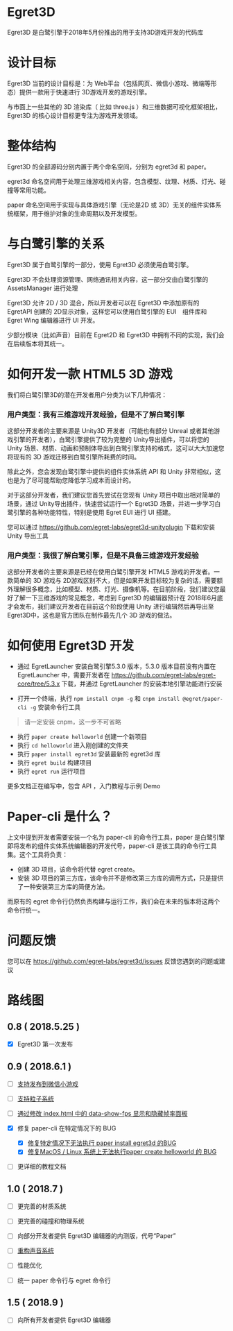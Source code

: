 Egret3D
===========


Egret3D 是白鹭引擎于2018年5月份推出的用于支持3D游戏开发的代码库


设计目标
=================


Egret3D 当前的设计目标是：为 Web平台（包括网页、微信小游戏、微端等形态）提供一款用于快速进行 3D游戏开发的游戏引擎。

与市面上一些其他的 3D 渲染库（ 比如 three.js ）和三维数据可视化框架相比，Egret3D 的核心设计目标更专注为游戏开发领域。


整体结构
=================

Egret3D 的全部源码分别内置于两个命名空间，分别为 egret3d 和 paper。

egret3d 命名空间用于处理三维游戏相关内容，包含模型、纹理、材质、灯光、碰撞等常用功能。

paper 命名空间用于实现与具体游戏引擎（无论是2D 或 3D）无关的组件实体系统框架，用于维护对象的生命周期以及开发模型。


与白鹭引擎的关系
=================

Egret3D 属于白鹭引擎的一部分，使用 Egret3D 必须使用白鹭引擎。

Egret3D 不会处理资源管理、网络通讯相关内容，这一部分交由白鹭引擎的 AssetsManager 进行处理

Egret3D 允许 2D / 3D 混合，所以开发者可以在 Egret3D 中添加原有的 EgretAPI 创建的 2D显示对象，这样您可以使用白鹭引擎的 EUI　组件库和　Egret Wing 编辑器进行 UI 开发。

少部分模块（比如声音）目前在 Egret2D 和 Egret3D 中拥有不同的实现，我们会在后续版本将其统一。



如何开发一款 HTML5 3D 游戏
=================

我们将白鹭引擎3D的潜在开发者用户分类为以下几种情况：


### 用户类型：我有三维游戏开发经验，但是不了解白鹭引擎

这部分开发者的主要来源是 Unity3D 开发者（可能也有部分 Unreal 或者其他游戏引擎的开发者），白鹭引擎提供了较为完整的 Unity导出插件，可以将您的 Unity 场景、材质、动画和预制体导出到白鹭引擎支持的格式，这可以大大加速您将现有的 3D 游戏迁移到白鹭引擎所耗费的时间。

除此之外，您会发现白鹭引擎中提供的组件实体系统 API 和 Unity 非常相似，这也是为了尽可能帮助您降低学习成本而设计的。

对于这部分开发者，我们建议您首先尝试在您现有 Unity 项目中取出相对简单的场景，通过 Unity导出插件，快速尝试运行一个 Egret3D 场景，并进一步学习白鹭引擎的各种功能特性，特别是使用 Egret EUI 进行 UI 搭建。

您可以通过 https://github.com/egret-labs/egret3d-unityplugin 下载和安装 Unity 导出工具


### 用户类型：我很了解白鹭引擎，但是不具备三维游戏开发经验

这部分开发者的主要来源是已经在使用白鹭引擎开发 HTML5 游戏的开发者。一款简单的 3D 游戏与 2D游戏区别不大，但是如果开发目标较为复杂的话，需要额外理解很多概念，比如模型、材质、灯光、摄像机等。在目前阶段，我们建议您最好了解一下三维游戏的常见概念，考虑到 Egret3D 的编辑器预计在 2018年6月底才会发布，我们建议开发者在目前这个阶段使用 Unity 进行编辑然后再导出至 Egret3D中，这也是官方团队在制作最先几个 3D 游戏的做法。



如何使用 Egret3D 开发
==================================

* 通过 EgretLauncher 安装白鹭引擎5.3.0 版本，5.3.0 版本目前没有内置在 EgretLauncher 中，需要开发者在 https://github.com/egret-labs/egret-core/tree/5.3.x 下载，并通过 EgretLauncher 的安装本地引擎功能进行安装

* 打开一个终端，执行 ```npm install cnpm -g``` 和 ```cnpm install @egret/paper-cli -g``` 安装命令行工具
> 请一定安装 cnpm，这一步不可省略

* 执行 ```paper create helloworld``` 创建一个新项目
* 执行 ```cd helloworld``` 进入刚创建的文件夹
* 执行 ```paper install egret3d``` 安装最新的 egret3d 库
* 执行 ```egret build``` 构建项目
* 执行 ```egret run``` 运行项目

更多文档正在编写中，包含 API ，入门教程与示例 Demo


Paper-cli 是什么？
=============================

上文中提到开发者需要安装一个名为 paper-cli 的命令行工具，paper 是白鹭引擎即将发布的组件实体系统编辑器的开发代号，paper-cli 是该工具的命令行工具集。这个工具将负责：

* 创建 3D 项目，该命令将代替 egret create。
* 安装 3D 项目的第三方库，该命令并不是修改第三方库的调用方式，只是提供了一种安装第三方库的简便方法。

而原有的 egret 命令行仍然负责构建与运行工作，我们会在未来的版本将这两个命令行统一。


问题反馈
======================
您可以在 https://github.com/egret-labs/egret3d/issues 反馈您遇到的问题或建议

路线图
=================


0.8 ( 2018.5.25 )
--------------

- [x] Egret3D 第一次发布



0.9 ( 2018.6.1 )
--------------------

- [ ] [支持发布到微信小游戏](https://github.com/egret-labs/egret3d/issues/5)
- [ ] [支持粒子系统](https://github.com/egret-labs/egret3d/issues/4)
- [ ] [通过修改 index.html 中的 data-show-fps 显示和隐藏帧率面板](https://github.com/egret-labs/egret3d/issues/7)
- [x] 修复 paper-cli 在特定情况下的 BUG
  - [x] [修复特定情况下无法执行 paper install egret3d 的BUG](https://github.com/egret-labs/egret3d/issues/6)
  - [x] [修复MacOS / Linux 系统上无法执行paper create helloworld 的 BUG](https://github.com/egret-labs/egret3d/issues/8)
- [ ] 更详细的教程文档


1.0 ( 2018.7 )
----------------------

- [ ] 更完善的材质系统
- [ ] 更完善的碰撞和物理系统
- [ ] 向部分开发者提供 Egret3D 编辑器的内测版，代号“Paper”
- [ ] [重构声音系统](https://github.com/egret-labs/egret3d/issues/3)
- [ ] 性能优化
- [ ] 统一 paper 命令行与 egret 命令行


1.5 ( 2018.9 )
---------------------------
- [ ] 向所有开发者提供 Egret3D 编辑器












